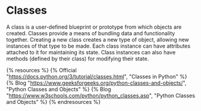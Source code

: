 # Classes

A class is a user-defined blueprint or prototype from which objects are created. Classes provide a means of bundling data and functionality together. Creating a new class creates a new type of object, allowing new instances of that type to be made. Each class instance can have attributes attached to it for maintaining its state. Class instances can also have methods (defined by their class) for modifying their state.

{% resources %}
  {% Official "https://docs.python.org/3/tutorial/classes.html", "Classes in Python" %}
  {% Blog "https://www.geeksforgeeks.org/python-classes-and-objects/", "Python Classes and Objects" %}
  {% Blog "https://www.w3schools.com/python/python_classes.asp", "Python Classes and Objects" %}
{% endresources %}

